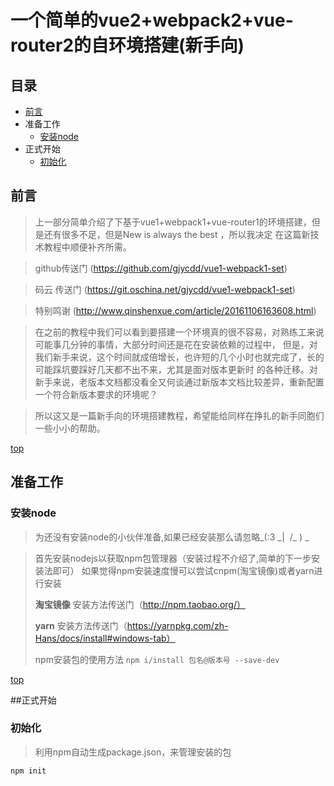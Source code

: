 # 一个简单的vue2+webpack2+vue-router2的自环境搭建(新手向)
## 目录
- [前言](#前言)
- 准备工作
  - [安装node](#安装node)
- 正式开始
  - [初始化](#初始化)

## 前言
>上一部分简单介绍了下基于vue1+webpack1+vue-router1的环境搭建，但是还有很多不足，但是New is always the best ，所以我决定
在这篇新技术教程中顺便补齐所需。

>github传送门 (https://github.com/gjycdd/vue1-webpack1-set)

>码云    传送门 (https://git.oschina.net/gjycdd/vue1-webpack1-set)

>特别鸣谢 (http://www.qinshenxue.com/article/20161106163608.html)

>在之前的教程中我们可以看到要搭建一个环境真的很不容易，对熟练工来说可能事几分钟的事情，大部分时间还是花在安装依赖的过程中，
但是，对我们新手来说，这个时间就成倍增长，也许短的几个小时也就完成了，长的可能踩坑要踩好几天都不出不来，尤其是面对版本更新时
的各种迁移。对新手来说，老版本文档都没看全又何谈通过新版本文档比较差异，重新配置一个符合新版本要求的环境呢？

>所以这又是一篇新手向的环境搭建教程，希望能给同样在挣扎的新手同胞们一些小小的帮助。

[top](#目录)

## 准备工作
### 安装node
>为还没有安装node的小伙伴准备,如果已经安装那么请忽略\_(:3 \_| &nbsp;/\_ ) _

> 首先安装nodejs以获取npm包管理器（安装过程不介绍了,简单的下一步安装法即可）
>如果觉得npm安装速度慢可以尝试cnpm(淘宝镜像)或者yarn进行安装
>
>__淘宝镜像__ 安装方法传送门（http://npm.taobao.org/）
>
>__yarn__ 安装方法传送门（https://yarnpkg.com/zh-Hans/docs/install#windows-tab）
>
>npm安装包的使用方法
`npm i/install 包名@版本号 --save-dev`

[top](#目录)

##正式开始
### 初始化
> 利用npm自动生成package.json，来管理安装的包

`npm init`
